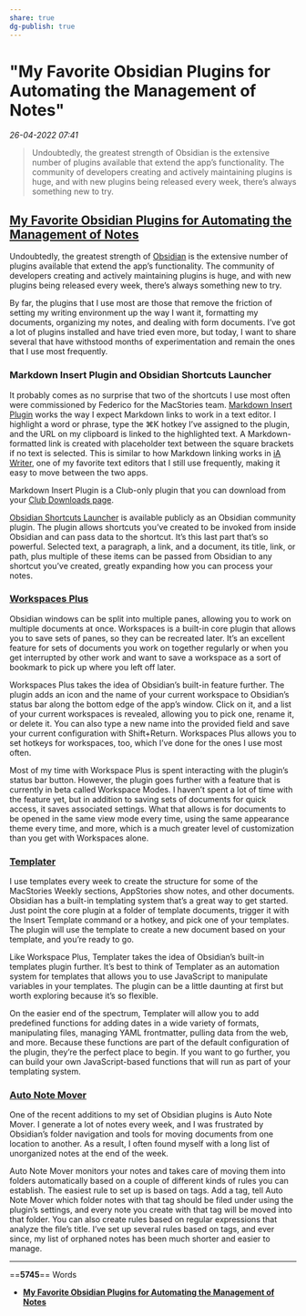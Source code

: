 ```yaml
---
share: true
dg-publish: true
---
```

# "My Favorite Obsidian Plugins for Automating the Management of Notes"

*26-04-2022 07:41* 

> Undoubtedly, the greatest strength of Obsidian is the extensive number of plugins available that extend the app’s functionality. The community of developers creating and actively maintaining plugins is huge, and with new plugins being released every week, there’s always something new to try.
## [My Favorite Obsidian Plugins for Automating the Management of Notes](https://club.macstories.net/posts/my-favorite-obsidian-plugins-for-automating-the-management-of-notes)

Undoubtedly, the greatest strength of [Obsidian](https://obsidian.md/) is the extensive number of plugins available that extend the app’s functionality. The community of developers creating and actively maintaining plugins is huge, and with new plugins being released every week, there’s always something new to try.

By far, the plugins that I use most are those that remove the friction of setting my writing environment up the way I want it, formatting my documents, organizing my notes, and dealing with form documents. I’ve got a lot of plugins installed and have tried even more, but today, I want to share several that have withstood months of experimentation and remain the ones that I use most frequently.

### Markdown Insert Plugin and Obsidian Shortcuts Launcher

It probably comes as no surprise that two of the shortcuts I use most often were commissioned by Federico for the MacStories team. [Markdown Insert Plugin](https://club.macstories.net/posts/markdown-insert-an-obsidian-plugin-for-creating-markdown-formatted-web-and-image-links) works the way I expect Markdown links to work in a text editor. I highlight a word or phrase, type the ⌘K hotkey I’ve assigned to the plugin, and the URL on my clipboard is linked to the highlighted text. A Markdown-formatted link is created with placeholder text between the square brackets if no text is selected. This is similar to how Markdown linking works in [iA Writer](https://apps.apple.com/us/app/ia-writer/id775737590?mt=12), one of my favorite text editors that I still use frequently, making it easy to move between the two apps.

Markdown Insert Plugin is a Club-only plugin that you can download from your [Club Downloads page](https://club.macstories.net/downloads).

[Obsidian Shortcuts Launcher](https://www.macstories.net/stories/obsidian-shortcut-launcher/) is available publicly as an Obsidian community plugin. The plugin allows shortcuts you’ve created to be invoked from inside Obsidian and can pass data to the shortcut. It’s this last part that’s so powerful. Selected text, a paragraph, a link, and a document, its title, link, or path, plus multiple of these items can be passed from Obsidian to any shortcut you’ve created, greatly expanding how you can process your notes.

### [Workspaces Plus](https://github.com/nothingislost/obsidian-workspaces-plus)

Obsidian windows can be split into multiple panes, allowing you to work on multiple documents at once. Workspaces is a built-in core plugin that allows you to save sets of panes, so they can be recreated later. It’s an excellent feature for sets of documents you work on together regularly or when you get interrupted by other work and want to save a workspace as a sort of bookmark to pick up where you left off later.

Workspaces Plus takes the idea of Obsidian’s built-in feature further. The plugin adds an icon and the name of your current workspace to Obsidian’s status bar along the bottom edge of the app’s window. Click on it, and a list of your current workspaces is revealed, allowing you to pick one, rename it, or delete it. You can also type a new name into the provided field and save your current configuration with Shift+Return. Workspaces Plus allows you to set hotkeys for workspaces, too, which I’ve done for the ones I use most often.

Most of my time with Workspace Plus is spent interacting with the plugin’s status bar button. However, the plugin goes further with a feature that is currently in beta called Workspace Modes. I haven’t spent a lot of time with the feature yet, but in addition to saving sets of documents for quick access, it saves associated settings. What that allows is for documents to be opened in the same view mode every time, using the same appearance theme every time, and more, which is a much greater level of customization than you get with Workspaces alone.

### [Templater](https://github.com/SilentVoid13/Templater)

I use templates every week to create the structure for some of the MacStories Weekly sections, AppStories show notes, and other documents. Obsidian has a built-in templating system that’s a great way to get started. Just point the core plugin at a folder of template documents, trigger it with the Insert Template command or a hotkey, and pick one of your templates. The plugin will use the template to create a new document based on your template, and you’re ready to go.

Like Workspace Plus, Templater takes the idea of Obsidian’s built-in templates plugin further. It’s best to think of Templater as an automation system for templates that allows you to use JavaScript to manipulate variables in your templates. The plugin can be a little daunting at first but worth exploring because it’s so flexible.

On the easier end of the spectrum, Templater will allow you to add predefined functions for adding dates in a wide variety of formats, manipulating files, managing YAML frontmatter, pulling data from the web, and more. Because these functions are part of the default configuration of the plugin, they’re the perfect place to begin. If you want to go further, you can build your own JavaScript-based functions that will run as part of your templating system.

### [Auto Note Mover](https://github.com/farux/obsidian-auto-note-mover)

One of the recent additions to my set of Obsidian plugins is Auto Note Mover. I generate a lot of notes every week, and I was frustrated by Obsidian’s folder navigation and tools for moving documents from one location to another. As a result, I often found myself with a long list of unorganized notes at the end of the week.

Auto Note Mover monitors your notes and takes care of moving them into folders automatically based on a couple of different kinds of rules you can establish. The easiest rule to set up is based on tags. Add a tag, tell Auto Note Mover which folder notes with that tag should be filed under using the plugin’s settings, and every note you create with that tag will be moved into that folder. You can also create rules based on regular expressions that analyze the file’s title. I’ve set up several rules based on tags, and ever since, my list of orphaned notes has been much shorter and easier to manage.
***

==**5745**== Words

- **[My Favorite Obsidian Plugins for Automating the Management of Notes](https://club.macstories.net/posts/my-favorite-obsidian-plugins-for-automating-the-management-of-notes)**